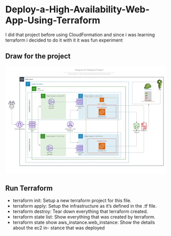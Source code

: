 # Deploy-a-High-Availability-Web-App-Using-Terraform

I did that project before using CloudFormation and since i was learning terraform i decided to do it with it
it was fun experiment 

Draw for the project
--------------------
![img-1](Diagram-Of-Udagram-Project.jpeg)

Run Terraform
-------------

- terraform init: Setup a new terraform project for this file.
- terraform apply: Setup the infrastructure as it’s defined in the .tf file.
- terraform destroy: Tear down everything that terraform created.
- terraform state list: Show everything that was created by terraform.
- terraform state show aws_instance.web_instance: Show the details about the ec2 in-
stance that was deployed